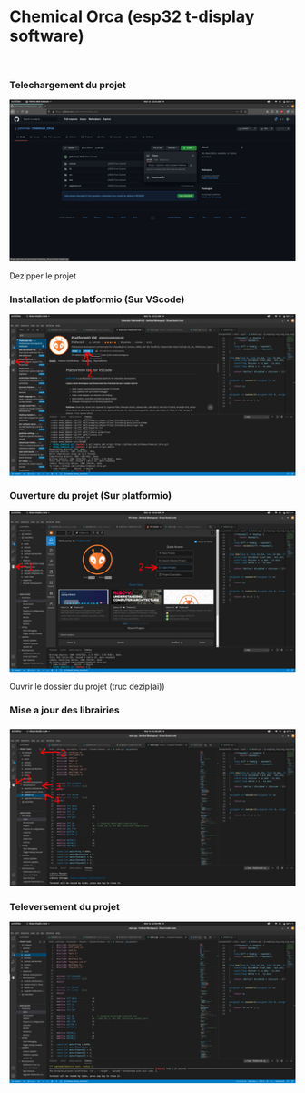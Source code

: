 # Chemical Orca (esp32 t-display software)

<br/>

### Telechargement du projet
![alt text](https://github.com/juthomas/Chemical_Orca/blob/master/README_images/Download_Project.png)

Dezipper le projet

### Installation de platformio (Sur VScode)
![alt text](https://github.com/juthomas/Chemical_Orca/blob/master/README_images/Install_Platformio.png)

### Ouverture du projet (Sur platformio)
![alt text](https://github.com/juthomas/Chemical_Orca/blob/master/README_images/Open_Project.png)

Ouvrir le dossier du projet (truc dezip(ai))

### Mise a jour des librairies 
![alt text](https://github.com/juthomas/Chemical_Orca/blob/master/README_images/Update_Project.png)

### Televersement du projet
![alt text](https://github.com/juthomas/Chemical_Orca/blob/master/README_images/Upload_Project.png)
